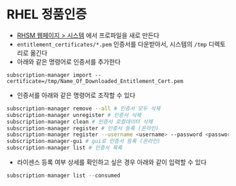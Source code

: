 # RHEL 정품인증

- [RHSM 웹페이지 > 시스템](https://access.redhat.com/management/systems) 에서 프로파일을 새로 만든다
- `entitlement_certificates/*.pem` 인증서를 다운받아서, 시스템의 `/tmp` 디렉토리로 옮긴다
- 아래와 같은 명령어로 인증서를 추가한다

```
subscription-manager import --certificate=/tmp/Name_Of_Downloaded_Entitlement_Cert.pem
```

- 인증서를 아래와 같은 명령어로 조작할 수 있다

```bash
subscription-manager remove --all # 인증서 모두 삭제
subscription-manager unregister # 인증서 삭제
subscription-manager clean # 인증서 로컬데이터 삭제
subscription-manager register # 인증서 등록 (온라인)
subscription-manager register --username <username> --password <password> --auto-attach # 고객 포탈에 등록된 인증서 등록 (온라인)
subscription-manager-gui # gui로 인증서 등록 (온라인)
subscription-manager list # 인증서 목록
```

- 라이센스 등록 여부 상세를 확인하고 싶은 경우 아래와 같이 입력할 수 있다

```jsx
subscription-manager list --consumed
```
